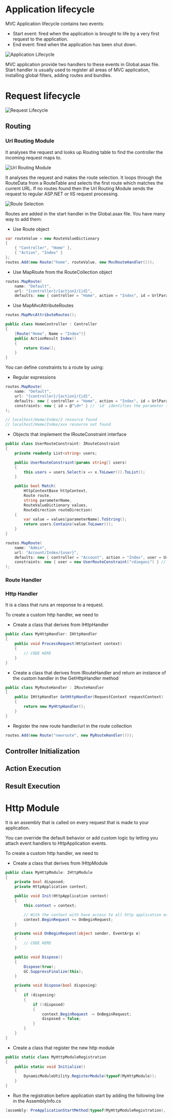 ﻿# Application lifecycle
MVC Application lifecycle contains two events:
- Start event: fired when the application is brought to life by a very first request to the application. 
- End event: fired when the application has been shut down.

![Application Lifecycle](./img/application-lifecycle.jpg)

MVC application provide two handlers to these events in Global.asax file. Start handler is usually used to register all areas of MVC application, installing global filters, adding routes and bundles.


# Request lifecycle
![Request Lifecycle](./img/request-lifecycle.jpg)

## Routing

### Url Routing Module
It analyses the request and looks up Routing table to find the controller the incoming request maps to.

![Url Routing Module](./img/url-routing-module.jpg)

It analyses the request and makes the route selection. It loops through the RouteData from a RouteTable and selects the first route which matches the current URL. If no routes found then the Url Routing Module sends the request to regular ASP.NET or IIS request processing.

![Route Selection](./img/route-selection.jpg)

Routes are added in the start handler in the Global.asax file. You have many way to add them:
- Use Route object
```C#
var routeValue = new RouteValueDictionary
{
    { "Controller", "Home" },
    { "Action", "Index" }
};
routes.Add(new Route("home", routeValue, new MvcRouteHandler()));
```
- Use MapRoute from the RouteCollection object
```C#
routes.MapRoute(
    name: "Default",
    url: "{controller}/{action}/{id}",
    defaults: new { controller = "Home", action = "Index", id = UrlParameter.Optional }
```
- Use MapMvcAttributeRoutes
```C#
routes.MapMvcAttributeRoutes();

public class HomeController : Controller
{
    [Route("Home", Name = "Index")]
    public ActionResult Index()
    {
        return View();
    }
}
```

You can define constraints to a route by using:
- Regular expressions
```C#
routes.MapRoute(
    name: "Default",
    url: "{controller}/{action}/{id}",
    defaults: new { controller = "Home", action = "Index", id = UrlParameter.Optional },
    constraints: new { id = @"\d+" } // 'id' identifies the parameter that the constraint applies to
);

// localhost/Home/Index/2 resource found
// localhost/Home/Index/xxx resource not found
```
- Objects that implement the IRouteConstraint interface 
```C#
public class UserRouteConstraint: IRouteConstraint
{
    private readonly List<string> users;

    public UserRouteConstraint(params string[] users)
    {
        this.users = users.Select(x => x.ToLower()).ToList();
    }

    public bool Match(
        HttpContextBase httpContext, 
        Route route, 
        string parameterName, 
        RouteValueDictionary values,
        RouteDirection routeDirection)
    {
        var value = values[parameterName].ToString();
        return users.Contains(value.ToLower());
    }
}

routes.MapRoute(
    name: "Admin",
    url: "Account/Index/{user}",
    defaults: new { controller = "Account", action = "Index", user = UrlParameter.Optional },
    constraints: new { user = new UserRouteConstraint("rdiegoni") } // 'user' identifies the parameter that the constraint applies to
);
```

### Route Handler

### Http Handler

It is a class that runs an response to a request.

To create a custom http handler, we need to
- Create a class that derives from IHttpHandler
```C#
public class MyHttpHandler: IHttpHandler
{
    public void ProcessRequest(HttpContext context)
    {
        // CODE HERE
    }
}
```
- Create a class that derives from IRouteHandler and return an instance of the custom handler in the GetHttpHandler method
```C#
public class MyRouteHandler : IRouteHandler
{
    public IHttpHandler GetHttpHandler(RequestContext requestContext)
    {
        return new MyHttpHandler();
    }
}
```
- Register the new route handler/url in the route collection
```C#
routes.Add(new Route("newroute", new MyRouteHandler()));
```

## Controller Initialization

## Action Execution

## Result Execution


# Http Module

It is an assembly that is called on every request that is made to your application.

You can override the default behavior or add custom logic by letting you attach event handlers to HttpApplication events. 

To create a custom http handler, we need to
- Create a class that derives from IHttpModule
```C#
public class MyHttpModule: IHttpModule
{
    private bool disposed;
    private HttpApplication context;

    public void Init(HttpApplication context)
    {
        this.context = context;

        // With the context with have access to all http application events
        context.BeginRequest += OnBeginRequest;
    }

    private void OnBeginRequest(object sender, EventArgs e)
    {
        // CODE HERE
    }

    public void Dispose()
    {
        Dispose(true);
        GC.SuppressFinalize(this);
    }

    private void Dispose(bool disposing)
    {
        if (disposing)
        {
            if (!disposed)
            {
                context.BeginRequest -= OnBeginRequest;
                disposed = false;
            }
        }
    }
} 
```
- Create a class that register the new http module
```C#
public static class MyHttpModuleRegistration
{
    public static void Initialize()
    {
        DynamicModuleUtility.RegisterModule(typeof(MyHttpModule));
    }
}
```
- Run the registration before application start by adding the following line in the AssemblyInfo.cs
```C#
[assembly: PreApplicationStartMethod(typeof(MyHttpModuleRegistration), "Initialize")]
```
